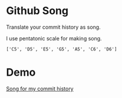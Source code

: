 # Github Song

Translate your commit history as song.

I use pentatonic scale for making song.

`['C5', 'D5', 'E5', 'G5', 'A5', 'C6', 'D6']`

# Demo

[Song for my commit history](http://hulk89.synology.me:32962/hulk89)

